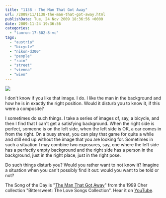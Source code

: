 ```yaml
---
title: "1138 - The Man That Got Away"
url: /2009/11/1138-the-man-that-got-away.html
publishDate: Tue, 24 Nov 2009 18:36:56 +0000
date: 2009-11-24 19:36:56
categories: 
  - "tamron-17-502-8-vc"
tags: 
  - "austria"
  - "bicycle"
  - "nikon-d300"
  - "people"
  - "rain"
  - "street"
  - "vienna"
  - "wien"
---
```

<a target="_blank" href="https://d25zfm9zpd7gm5.cloudfront.net/1200x1200/2009/20091124_084300_ps.jpg"><img src="https://d25zfm9zpd7gm5.cloudfront.net/0600x0600/2009/20091124_084300_ps.jpg" /></a>

I don't know if you like that image. I do. I like the man in the background and how he is in exactly the right position. Would it disturb you to know it, if this were a composite? 

 I sometimes do such things. I take a series of images of, say, a bicycle, and then I find that I can't get a satisfying background. When the right side is perfect, someone is on the left side, when the left side is OK, a car comes in from the right. On a busy street, you can play that game for quite a while and still end up without the image that you are looking for. Sometimes in such a situation I may combine two exposures, say, one where the left side has a perfectly empty background and the right side has a person in the background, just in the right place, just in the right pose.

Do such things disturb you? Would you rather want to not know it? Imagine a situation when you can't possibly find it out: would you want to be told or not?

The Song of the Day is "<a target="_blank" href="http://www.lyricsmode.com/lyrics/c/cher/the_man_that_got_away.html">The Man That Got Away</a>" from the 1999 Cher collection "Bittersweet: The Love Songs Collection". Hear it on <a target="_blank" href="http://www.youtube.com/watch?v=zOzc4abDn3k">YouTube</a>.
